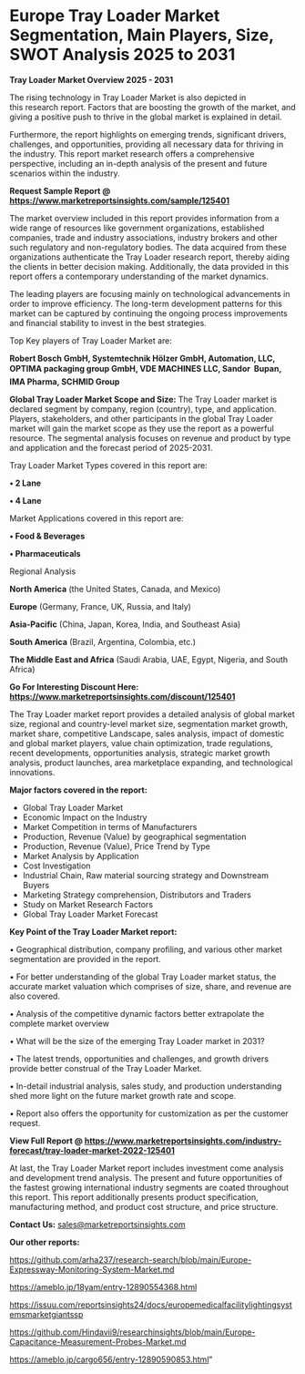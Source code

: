 # Europe Tray Loader Market Segmentation, Main Players, Size, SWOT Analysis 2025 to 2031

<Strong> Tray Loader Market Overview 2025 - 2031</strong>

The rising technology in Tray Loader Market is also depicted in this research report. Factors that are boosting the growth of the market, and giving a positive push to thrive in the global market is explained in detail.

Furthermore, the report highlights on emerging trends, significant drivers, challenges, and opportunities, providing all necessary data for thriving in the industry. This report market research offers a comprehensive perspective, including an in-depth analysis of the present and future scenarios within the industry.

<strong>Request Sample Report @ <a href=https://www.marketreportsinsights.com/sample/125401>https://www.marketreportsinsights.com/sample/125401</a></strong>

The market overview included in this report provides information from a wide range of resources like government organizations, established companies, trade and industry associations, industry brokers and other such regulatory and non-regulatory bodies. The data acquired from these organizations authenticate the Tray Loader research report, thereby aiding the clients in better decision making. Additionally, the data provided in this report offers a contemporary understanding of the market dynamics.

The leading players are focusing mainly on technological advancements in order to improve efficiency. The long-term development patterns for this market can be captured by continuing the ongoing process improvements and financial stability to invest in the best strategies.

Top Key players of Tray Loader Market are:

<strong>Robert Bosch GmbH, Systemtechnik Hölzer GmbH, Automation, LLC, OPTIMA packaging group GmbH, VDE MACHINES LLC, Sandor  Bupan, IMA Pharma, SCHMID Group</strong>

<strong><b>Global Tray Loader Market Scope and Size:</b></strong>
The Tray Loader market is declared segment by company, region (country), type, and application. Players, stakeholders, and other participants in the global Tray Loader market will gain the market scope as they use the report as a powerful resource. The segmental analysis focuses on revenue and product by type and application and the forecast period of 2025-2031.

Tray Loader Market Types covered in this report are:

<strong>• 2 Lane

• 4 Lane</strong>

Market Applications covered in this report are:

<strong>• Food & Beverages

• Pharmaceuticals</strong> 

Regional Analysis

<strong>North America</strong> (the United States, Canada, and Mexico)

<strong>Europe</strong> (Germany, France, UK, Russia, and Italy)

<strong>Asia-Pacific</strong> (China, Japan, Korea, India, and Southeast Asia)

<strong>South America</strong> (Brazil, Argentina, Colombia, etc.)

<strong>The Middle East and Africa</strong> (Saudi Arabia, UAE, Egypt, Nigeria, and South Africa)

<strong>Go For Interesting Discount Here: <a href=https://www.marketreportsinsights.com/discount/125401>https://www.marketreportsinsights.com/discount/125401</a></strong>

The Tray Loader market report provides a detailed analysis of global market size, regional and country-level market size, segmentation market growth, market share, competitive Landscape, sales analysis, impact of domestic and global market players, value chain optimization, trade regulations, recent developments, opportunities analysis, strategic market growth analysis, product launches, area marketplace expanding, and technological innovations.

<strong><b>Major factors covered in the report:</b></strong>
<ul>
  <li>Global Tray Loader Market </li>
  <li>Economic Impact on the Industry</li>
  <li>Market Competition in terms of Manufacturers</li>
  <li>Production, Revenue (Value) by geographical segmentation</li>
  <li>Production, Revenue (Value), Price Trend by Type</li>
  <li>Market Analysis by Application</li>
  <li>Cost Investigation</li>
  <li>Industrial Chain, Raw material sourcing strategy and Downstream Buyers</li>
  <li>Marketing Strategy comprehension, Distributors and Traders</li>
  <li>Study on Market Research Factors</li>
  <li>Global Tray Loader Market Forecast</li>
</ul>

<strong><b>Key Point of the Tray Loader Market report:</b></strong>

• Geographical distribution, company profiling, and various other market segmentation are provided in the report.

• For better understanding of the global Tray Loader market status, the accurate market valuation which comprises of size, share, and revenue are also covered.

• Analysis of the competitive dynamic factors better extrapolate the complete market overview

• What will be the size of the emerging Tray Loader market in 2031?

• The latest trends, opportunities and challenges, and growth drivers provide better construal of the Tray Loader Market.

• In-detail industrial analysis, sales study, and production understanding shed more light on the future market growth rate and scope.

• Report also offers the opportunity for customization as per the customer request.

<strong><b>View Full Report @ <a href=https://www.marketreportsinsights.com/industry-forecast/tray-loader-market-2022-125401>https://www.marketreportsinsights.com/industry-forecast/tray-loader-market-2022-125401</a></b></strong>


At last, the Tray Loader Market report includes investment come analysis and development trend analysis. The present and future opportunities of the fastest growing international industry segments are coated throughout this report. This report additionally presents product specification, manufacturing method, and product cost structure, and price structure.

<strong>Contact Us:</strong>
sales@marketreportsinsights.com

<strong>Our other reports:</strong>

<a href=https://github.com/arha237/research-search/blob/main/Europe-Expressway-Monitoring-System-Market.md>https://github.com/arha237/research-search/blob/main/Europe-Expressway-Monitoring-System-Market.md</a>

<a href=https://ameblo.jp/18yam/entry-12890554368.html>https://ameblo.jp/18yam/entry-12890554368.html</a>

<a href=https://issuu.com/reportsinsights24/docs/europemedicalfacilitylightingsystemsmarketgiantssp>https://issuu.com/reportsinsights24/docs/europemedicalfacilitylightingsystemsmarketgiantssp</a>

<a href=https://github.com/Hindavii9/researchinsights/blob/main/Europe-Capacitance-Measurement-Probes-Market.md>https://github.com/Hindavii9/researchinsights/blob/main/Europe-Capacitance-Measurement-Probes-Market.md</a>

<a href=https://ameblo.jp/cargo656/entry-12890590853.html>https://ameblo.jp/cargo656/entry-12890590853.html</a>"

